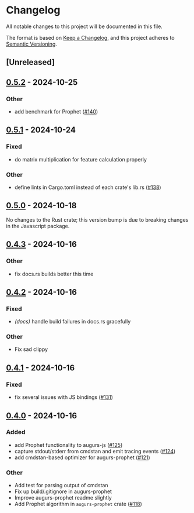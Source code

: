 # Changelog

All notable changes to this project will be documented in this file.

The format is based on [Keep a Changelog](https://keepachangelog.com/en/1.0.0/),
and this project adheres to [Semantic Versioning](https://semver.org/spec/v2.0.0.html).

## [Unreleased]

## [0.5.2](https://github.com/grafana/augurs/compare/augurs-prophet-v0.5.1...augurs-prophet-v0.5.2) - 2024-10-25

### Other

- add benchmark for Prophet ([#140](https://github.com/grafana/augurs/pull/140))

## [0.5.1](https://github.com/grafana/augurs/compare/augurs-prophet-v0.5.0...augurs-prophet-v0.5.1) - 2024-10-24

### Fixed

- do matrix multiplication for feature calculation properly

### Other

- define lints in Cargo.toml instead of each crate's lib.rs ([#138](https://github.com/grafana/augurs/pull/138))

## [0.5.0](https://github.com/grafana/augurs/compare/augurs-prophet-v0.5.0...augurs-prophet-v0.4.3) - 2024-10-18

No changes to the Rust crate; this version bump is due to breaking changes in the
Javascript package.

## [0.4.3](https://github.com/grafana/augurs/compare/augurs-prophet-v0.4.2...augurs-prophet-v0.4.3) - 2024-10-16

### Other

- fix docs.rs builds better this time

## [0.4.2](https://github.com/grafana/augurs/compare/augurs-prophet-v0.4.1...augurs-prophet-v0.4.2) - 2024-10-16

### Fixed

- *(docs)* handle build failures in docs.rs gracefully

### Other

- Fix sad clippy

## [0.4.1](https://github.com/grafana/augurs/compare/augurs-prophet-v0.4.0...augurs-prophet-v0.4.1) - 2024-10-16

### Fixed

- fix several issues with JS bindings ([#131](https://github.com/grafana/augurs/pull/131))

## [0.4.0](https://github.com/grafana/augurs/compare/augurs-prophet-v0.3.1...augurs-prophet-v0.4.0) - 2024-10-16

### Added

- add Prophet functionality to augurs-js ([#125](https://github.com/grafana/augurs/pull/125))
- capture stdout/stderr from cmdstan and emit tracing events ([#124](https://github.com/grafana/augurs/pull/124))
- add cmdstan-based optimizer for augurs-prophet ([#121](https://github.com/grafana/augurs/pull/121))

### Other

- Add test for parsing output of cmdstan
- Fix up build/.gitignore in augurs-prophet
- Improve augurs-prophet readme slightly
- Add Prophet algorithm in `augurs-prophet` crate ([#118](https://github.com/grafana/augurs/pull/118))
